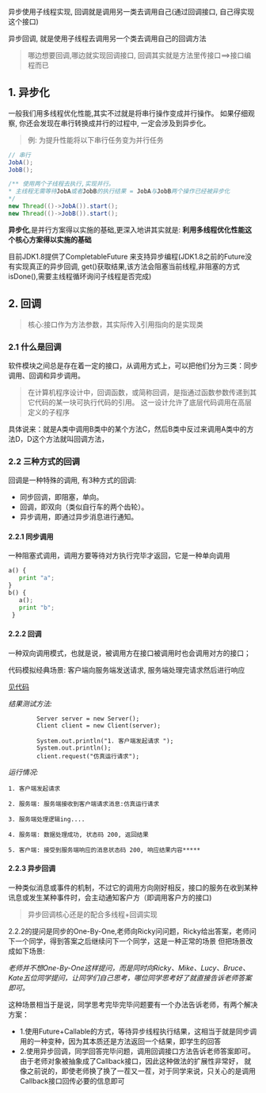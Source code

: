 
 异步使用子线程实现, 回调就是调用另一类去调用自己(通过回调接口, 自己得实现这个接口)

 异步回调, 就是使用子线程去调用另一个类去调用自己的回调方法

> 哪边想要回调,哪边就实现回调接口, 回调其实就是方法里传接口==>接口编程而已 




## 1. 异步化
 一般我们用多线程优化性能,其实不过就是将串行操作变成并行操作。
 如果仔细观察, 你还会发现在串行转换成并行的过程中, 一定会涉及到异步化。


 > 例: 为提升性能将以下串行任务变为并行任务
 ```java
 // 串行
JobA();
JobB();

/** 使用两个子线程去执行,实现并行。
* 主线程无需等待JobA或者JobB的执行结果 = JobA与JobB两个操作已经被异步化
*/
new Thread(()->JobA()).start();
new Thread(()->JobB()).start();
 ```

**异步化**,是并行方案得以实施的基础,更深入地讲其实就是: **利用多线程优化性能这个核心方案得以实施的基础**

目前JDK1.8提供了CompletableFuture 来支持异步编程(JDK1.8之前的Future没有实现真正的异步回调,
get()获取结果,该方法会阻塞当前线程,非阻塞的方式isDone(),需要主线程循环询问子线程是否完成) 

 ## 2. 回调
 >核心:接口作为方法参数，其实际传入引用指向的是实现类


 ### 2.1 什么是回调
 软件模块之间总是存在着一定的接口，从调用方式上，可以把他们分为三类：同步调用、回调和异步调用。

 >在计算机程序设计中，回调函数，或简称回调，是指通过函数参数传递到其它代码的某一块可执行代码的引用。
 >这一设计允许了底层代码调用在高层定义的子程序

 具体说来：就是A类中调用B类中的某个方法C，然后B类中反过来调用A类中的方法D，D这个方法就叫回调方法，

 ### 2.2 三种方式的回调
 回调是一种特殊的调用, 有3种方式的回调:

 - 同步回调，即阻塞，单向。
 - 回调，即双向（类似自行车的两个齿轮）。
 - 异步调用，即通过异步消息进行通知。

 #### 2.2.1 同步调用
 一种阻塞式调用，调用方要等待对方执行完毕才返回，它是一种单向调用
 ```python
 a() {
    print "a";
 }
 b() {
    a();
    print "b";
  }
 ```

 #### 2.2.2 回调
 一种双向调用模式，也就是说，被调用方在接口被调用时也会调用对方的接口；

 代码模拟经典场景:  客户端向服务端发送请求, 服务端处理完请求然后进行响应

 [见代码](./src/main/java/CH01/回调/SYNC_CS/CallBack)

*结果测试方法:*

```
        Server server = new Server();
        Client client = new Client(server);

        System.out.println("1. 客户端发起请求 ");
        System.out.println();
        client.request("仿真运行请求");
```

*运行情况:*

```
1. 客户端发起请求 

2. 服务端: 服务端接收到客户端请求消息:仿真运行请求

3. 服务端处理逻辑ing....

4. 服务端: 数据处理成功, 状态码 200, 返回结果

5. 客户端: 接受到服务端响应的消息状态码 200, 响应结果内容*****
```





 #### 2.2.3 异步回调
 一种类似消息或事件的机制，不过它的调用方向刚好相反，接口的服务在收到某种讯息或发生某种事件时，会主动通知客户方（即调用客户方的接口)

 >异步回调核心还是的配合多线程+回调实现

 2.2.2的提问是同步的One-By-One,老师向Ricky问问题，Ricky给出答案，老师问下一个同学，得到答案之后继续问下一个同学，这是一种正常的场景
 但把场景改成如下场景:

 *老师并不想One-By-One这样提问，而是同时向Ricky、Mike、Lucy、Bruce、Kate五位同学提问，让同学们自己思考，哪位同学思考好了就直接告诉老师答案即可。*

这种场景相当于是说，同学思考完毕完毕问题要有一个办法告诉老师，有两个解决方案：

- 1.使用Future+Callable的方式，等待异步线程执行结果，这相当于就是同步调用的一种变种，因为其本质还是方法返回一个结果，即学生的回答
- 2.使用异步回调，同学回答完毕问题，调用回调接口方法告诉老师答案即可。由于老师对象被抽象成了Callback接口，因此这种做法的扩展性非常好，
就像之前说的，即使老师换了换了一茬又一茬，对于同学来说，只关心的是调用Callback接口回传必要的信息即可

 

 
